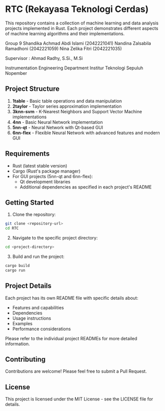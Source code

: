 # RTC (Rekayasa Teknologi Cerdas)

This repository contains a collection of machine learning and data analysis projects implemented in Rust. Each project demonstrates different aspects of machine learning algorithms and their implementations.

Group 9
Shandika Achmad Abdi Islami (2042221041)
Nandina Zalsabila Ramadhoni (2042221059)
Nina Zelika Fitri (2042221035)

Supervisor : Ahmad Radhy, S.Si., M.Si

Instrumentation Engineering Department
Institur Teknologi Sepuluh Nopember

## Project Structure

1. **1table** - Basic table operations and data manipulation
2. **2taylor** - Taylor series approximation implementation
3. **3knn-svm** - K-Nearest Neighbors and Support Vector Machine implementations
4. **4nn** - Basic Neural Network implementation
5. **5nn-qt** - Neural Network with Qt-based GUI
6. **6nn-flex** - Flexible Neural Network with advanced features and modern GUI

## Requirements

- Rust (latest stable version)
- Cargo (Rust's package manager)
- For GUI projects (5nn-qt and 6nn-flex):
  - Qt development libraries
  - Additional dependencies as specified in each project's README

## Getting Started

1. Clone the repository:
```bash
git clone <repository-url>
cd RTC
```

2. Navigate to the specific project directory:
```bash
cd <project-directory>
```

3. Build and run the project:
```bash
cargo build
cargo run
```

## Project Details

Each project has its own README file with specific details about:
- Features and capabilities
- Dependencies
- Usage instructions
- Examples
- Performance considerations

Please refer to the individual project READMEs for more detailed information.

## Contributing

Contributions are welcome! Please feel free to submit a Pull Request.

## License

This project is licensed under the MIT License - see the LICENSE file for details.
